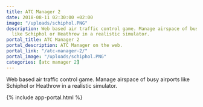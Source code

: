```yaml
---
title: ATC Manager 2
date: 2018-08-11 02:30:00 +02:00
image: "/uploads/schiphol.PNG"
description: Web based air traffic control game. Manage airspace of busy airports
  like Schiphol or Heathrow in a realistic simulator.
portal_title: ATC Manager 2
portal_description: ATC Manager on the web.
portal_link: "/atc-manager-2/"
portal_image: "/uploads/schiphol.PNG"
categories: [atc manager 2]
---
```


Web based air traffic control game. Manage airspace of busy airports like Schiphol or Heathrow in a realistic simulator.

{% include app-portal.html %}

